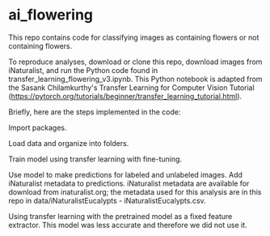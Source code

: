 # ai_flowering

This repo contains code for classifying images as containing flowers or not containing flowers. 

To reproduce analyses, download or clone this repo, download images from iNaturalist, and run the Python code found in transfer_learning_flowering_v3.ipynb. This Python notebook is adapted from the Sasank Chilamkurthy's Transfer Learning for Computer Vision Tutorial (https://pytorch.org/tutorials/beginner/transfer_learning_tutorial.html).

Briefly, here are the steps implemented in the code: 

Import packages.

Load data and organize into folders. 

Train model using transfer learning with fine-tuning. 

Use model to make predictions for labeled and unlabeled images. Add iNaturalist metadata to predictions. iNaturalist metadata are available for download from inaturalist.org; the metadata used for this analysis are in this repo in data/iNaturalistEucalypts - iNaturalistEucalypts.csv. 

Using transfer learning with the pretrained model as a fixed feature extractor. This model was less accurate and therefore we did not use it.   
